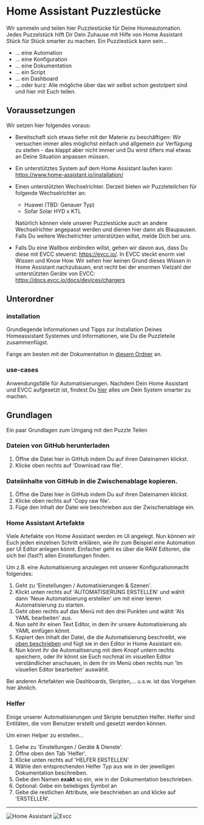 # Home Assistant Puzzlestücke

Wir sammeln und teilen hier Puzzlestücke für Deine Homeautomation. Jedes Puzzelstück hilft Dir Dein Zuhause mit Hilfe von Home Assistant Stück für Stück smarter zu machen. Ein Puzzlestück kann sein...

- ... eine Automation
- ... eine Konfiguration
- ... eine Dokumentation
- ... ein Script
- ... ein Dashboard
- ... oder kurz: Alle mögliche über das wir selbst schon gestolpert sind und hier mit Euch teilen.


## Voraussetzungen

Wir setzen hier folgendes voraus:

- Bereitschaft sich etwas tiefer mit der Materie zu beschäftigen: Wir versuchen immer alles möglichst einfach und allgemein zur Verfügung zu stellen - das klappt aber nicht immer und Du wirst öfters mal etwas an Deine Situation anpassen müssen.

- Ein unterstütztes System auf dem Home Assistant laufen kann: https://www.home-assistant.io/installation/

- Einen unterstützten Wechselrichter. Derzeit bieten wir Puzzleteilchen für folgende Wechselrichter an:
  - Huawei (TBD: Genauer Typ)
  - Sofar Solar HYD x KTL
  
  Natürlich können viele unserer Puzzlestücke auch an andere Wechselrichter angepasst werden und dienen hier dann als Blaupausen. Falls Du weitere Wechelrichter unterstützen willst, melde Dich bei uns.

- Falls Du eine Wallbox einbinden willst, gehen wir davon aus, dass Du diese mit EVCC steuerst: https://evcc.io/.
  In EVCC steckt enorm viel Wissen und Know How. Wir sehen hier keinen Grund dieses Wissen in Home Assistant nachzubauen, erst recht bei der enormen Vielzahl der unterstützten Geräte von EVCC: https://docs.evcc.io/docs/devices/chargers

## Unterordner

### installation

Grundlegende Informationen und Tipps zur Installation Deines Homeassistant Systemes und Informationen, wie Du die Puzzleteile zusammenfügst.

Fange am besten mit der Dokumentation in [diesem Ordner](./installation/) an.

### use-cases

Anwendungsfälle für Automatisierungen. Nachdem Dein Home Assistant und EVCC aufgesetzt ist, findest Du [hier](./use-cases/) alles um Dein System smarter zu machen.


## Grundlagen

Ein paar Grundlagen zum Umgang mit den Puzzle Teilen

### Dateien von GitHub herunterladen

1. Öffne die Datei hier in GitHub indem Du auf ihren Dateinamen klickst.
2. Klicke oben rechts auf 'Download raw file'.

### Dateiinhalte von GitHub in die Zwischenablage kopieren.

1. Öffne die Datei hier in GitHub indem Du auf ihren Dateinamen klickst.
2. Klicke oben rechts auf 'Copy raw file'.
3. Füge den Inhalt der Datei wie beschrieben aus der Zwischenablage ein.

### Home Assistant Artefakte

Viele Artefakte von Home Assistant werden im UI angelegt. Nun können wir Euch jeden einzelnen Schritt erklären, wie ihr zum Beispiel eine Automation per UI Editor anlegen könnt. Einfacher geht es über die RAW Editoren, die sich bei (fast?) allen Einstellungen finden.

Um z.B. eine Automatisierung anzulegen mit unserer Konfigurationmacht folgendes:

1. Geht zu 'Einstellungen / Automatisierungen & Szenen'.
2. Klickt unten rechts auf 'AUTOMATISIERUNG ERSTELLEN' und wählt dann 'Neue Automatisierung erstellen' um mit einer leeren Automatisierung zu starten.
3. Geht oben rechts auf das Menü mit den drei Punkten und wählt 'Als YAML bearbeiten' aus.
4. Nun seht ihr einen Text Editor, in dem ihr unsere Automatisierung als YAML einfügen könnt.
5. Kopiert den Inhalt der Datei, die die Automatisierung beschreibt, wie [oben beschrieben](#dateiinhalte-von-github-in-die-zwischenablage-kopieren) und fügt sie in den Editor in Home Assistant ein.
6. Nun könnt ihr die Automaitiserung mit dem Knopf untern rechts speichern, oder ihr könnt sie Euch nochmal im visuellen Editor verständlicher anschauen, in dem ihr im Menü oben rechts nun 'Im visuellen Editor bearbeiten' auswählt.

Bei anderen Artefakten wie Dashboards, Skripten,... u.s.w. ist das Vorgehen hier ähnlich.

### Helfer

Einige unserer Automatisierungen und Skripte benutzten Helfer. Helfer sind Entitäten, die vom Benutzer erstellt und gesetzt werden können.

Um einen Helper zu erstellen...

1. Gehe zu 'Einstellungen / Geräte & Dienste'.
2. Öffne oben den Tab 'Helfer'.
3. Klicke unten rechts auf 'HELFER ERSTELLEN'
4. Wähle den entsprechenden Helfer Typ aus wie in der jeweiligen Dokumentation beschreiben.
5. Gebe den Namen **exakt** so ein, wie in der Dokumentation beschrieben.
6. Optional: Gebe ein beliebiges Symbol an
7. Gebe die restlichen Attribute, wie beschrieben an und klicke auf 'ERSTELLEN'.

---


![Home Assistant](./img/home-assistant.png)
![Evcc](./img/evcc.png)
